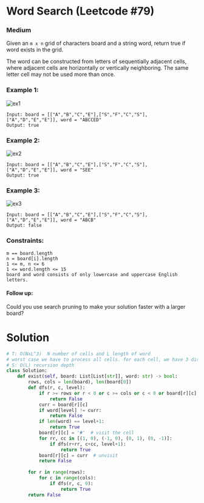 Word Search (Leetcode #79)
===============================
### Medium

Given an `m x n` grid of characters board and a string word, return true if word exists in the grid.

The word can be constructed from letters of sequentially adjacent cells, where adjacent cells are horizontally or vertically neighboring.
The same letter cell may not be used more than once.

 

### Example 1:
![ex1](https://assets.leetcode.com/uploads/2020/11/04/word2.jpg)
```
Input: board = [["A","B","C","E"],["S","F","C","S"],["A","D","E","E"]], word = "ABCCED"
Output: true
```

### Example 2:
![ex2](https://assets.leetcode.com/uploads/2020/11/04/word-1.jpg)

```
Input: board = [["A","B","C","E"],["S","F","C","S"],["A","D","E","E"]], word = "SEE"
Output: true
```

### Example 3:
![ex3](https://assets.leetcode.com/uploads/2020/10/15/word3.jpg)

```
Input: board = [["A","B","C","E"],["S","F","C","S"],["A","D","E","E"]], word = "ABCB"
Output: false
``` 

### Constraints:
```
m == board.length
n = board[i].length
1 <= m, n <= 6
1 <= word.length <= 15
board and word consists of only lowercase and uppercase English letters.
``` 

#### Follow up:
Could you use search pruning to make your solution faster with a larger board?

Solution
========

```python
# T: O(NxL^3)  N number of cells and L length of word
# worst case we have to process all cells. for each cell, we have 3 directions to go (excluding the cell we came from).
# S: O(L) recursion depth
class Solution:
    def exist(self, board: List[List[str]], word: str) -> bool:
        rows, cols = len(board), len(board[0])
        def dfs(r, c, level):
            if r >= rows or r < 0 or c >= cols or c < 0 or board[r][c] == '#':
                return False
            curr = board[r][c]
            if word[level] != curr:
                return False
            if len(word) == level+1:
                return True
            board[r][c] = '#'  # visit the cell
            for rr, cc in [(1, 0), (-1, 0), (0, 1), (0, -1)]:
                if dfs(r+rr, c+cc, level+1):
                    return True
            board[r][c] = curr  # unvisit
            return False
        
        for r in range(rows):
            for c in range(cols):
                if dfs(r, c, 0):
                    return True
        return False
```
